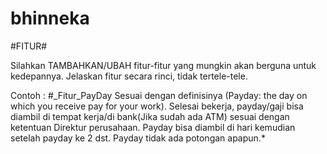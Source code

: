 # bhinneka

#FITUR#

Silahkan TAMBAHKAN/UBAH fitur-fitur yang mungkin akan berguna untuk kedepannya.
Jelaskan fitur secara rinci, tidak tertele-tele.

Contoh :
#_Fitur_PayDay
  Sesuai dengan definisinya (Payday: the day on which you receive pay for your work).
  Selesai bekerja, payday/gaji bisa diambil di tempat kerja/di bank(Jika sudah ada ATM) sesuai dengan ketentuan Direktur perusahaan.
  Payday bisa diambil di hari kemudian setelah payday ke 2 dst.
  Payday tidak ada potongan apapun.*
